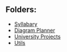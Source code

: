 ## Folders:
- [Syllabary](https://github.com/liam-robertson-syllabary)
- [Diagram Planner](https://github.com/liam-robertson-diagram-planner)
- [University Projects](https://github.com/liam-robertson-university)
- [Utils](https://github.com/liam-robertson-utils)
















